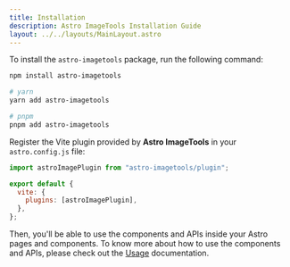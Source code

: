```yaml
---
title: Installation
description: Astro ImageTools Installation Guide
layout: ../../layouts/MainLayout.astro
---
```


To install the `astro-imagetools` package, run the following command:

```bash
npm install astro-imagetools

# yarn
yarn add astro-imagetools

# pnpm
pnpm add astro-imagetools
```

Register the Vite plugin provided by **Astro ImageTools** in your `astro.config.js` file:

```js
import astroImagePlugin from "astro-imagetools/plugin";

export default {
  vite: {
    plugins: [astroImagePlugin],
  },
};
```

Then, you'll be able to use the components and APIs inside your Astro pages and components. To know more about how to use the components and APIs, please check out the [Usage](/en/usage) documentation.
